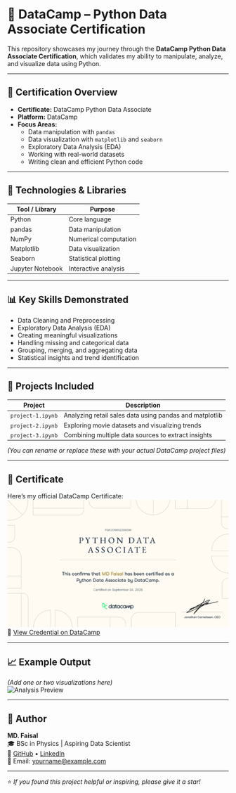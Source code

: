 # 🐍 DataCamp – Python Data Associate Certification

This repository showcases my journey through the **DataCamp Python Data Associate Certification**, which validates my ability to manipulate, analyze, and visualize data using Python.

---

## 🧾 Certification Overview

- **Certificate:** DataCamp Python Data Associate  
- **Platform:** DataCamp  
- **Focus Areas:**
  - Data manipulation with `pandas`
  - Data visualization with `matplotlib` and `seaborn`
  - Exploratory Data Analysis (EDA)
  - Working with real-world datasets
  - Writing clean and efficient Python code

---

## 🧰 Technologies & Libraries

| Tool / Library | Purpose |
|-----------------|----------|
| Python | Core language |
| pandas | Data manipulation |
| NumPy | Numerical computation |
| Matplotlib | Data visualization |
| Seaborn | Statistical plotting |
| Jupyter Notebook | Interactive analysis |

---

## 📊 Key Skills Demonstrated

- Data Cleaning and Preprocessing  
- Exploratory Data Analysis (EDA)  
- Creating meaningful visualizations  
- Handling missing and categorical data  
- Grouping, merging, and aggregating data  
- Statistical insights and trend identification  

---

## 🧪 Projects Included

| Project | Description |
|----------|--------------|
| `project-1.ipynb` | Analyzing retail sales data using pandas and matplotlib |
| `project-2.ipynb` | Exploring movie datasets and visualizing trends |
| `project-3.ipynb` | Combining multiple data sources to extract insights |

*(You can rename or replace these with your actual DataCamp project files)*

---

## 🏅 Certificate

Here’s my official DataCamp Certificate:  
![Certificate](images/certificate.jpg)  
🔗 [View Credential on DataCamp](https://www.datacamp.com/statement-of-accomplishment)

---

## 📈 Example Output

*(Add one or two visualizations here)*  
![Analysis Preview](images/analysis-preview.png)

---

## 💬 Author

**MD. Faisal**  
🎓 BSc in Physics | Aspiring Data Scientist  
🔗 [GitHub](https://github.com/mdfaisal) • [LinkedIn](https://linkedin.com/in/mdfaisal)  
📧 Email: yourname@example.com  

---

⭐ *If you found this project helpful or inspiring, please give it a star!*
